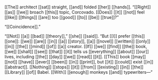 [[The]] architect [[sat]] straight, [[and]] folded [[her]] [[hands]]. “[[Right]] [[as]] [[we]] broach [[this]] topic, Corcovado. [[Does]] [[it]] [[not]] feel [[like]] [[things]] [[are]] too [[good]] [[to]] [[be]] [[true]]?”  
  
“[[Coincidence]].”  
  
“[[Not]] [[a]] [[bad]] [[theory]],” [[she]] [[said]]. “But [[I]] prefer [[this]] [[one]]: [[we]] [[are]] [[in]] [[a]] [[story]], [[a]] [[novel]] [[written]] [[only]] [[in]] [[the]] [[mind]] [[of]] [[a]] creator. [[If]] [[we]] [[find]] [[the]] book, [[we]] [[shall]] [[see]] [[that]] [[it]] tells us [[everything]] [[about]] [[our]] lives, including [[the]] [[day]] [[we]] [[read]] [[it]]. [[This]] book [[may]] [[not]] [[have]] [[ever]] [[been]] [[in]] [[print]], but [[it]] [[could]] exist [[in]] [[abstract]]. [[Nothing]] [[stops]] [[it]] [[from]] [[existing]] [[in]] [[the]] [[Library]] [[of]] Babel. [[With]] [[enough]] monkeys [[and]] typewriters—”  
  
  
